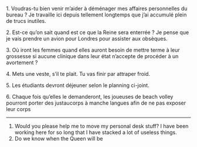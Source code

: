 1. Voudras-tu bien venir m’aider à déménager mes affaires personnelles du bureau ? Je travaille ici depuis tellement longtemps que j’ai accumulé plein de trucs inutiles.

2. Est-ce qu’on sait quand est ce que la Reine sera enterrée ? Je pense que je vais prendre un avion pour Londres pour assister aux obsèques.

3. Où iront les femmes quand elles auront besoin de mettre terme à leur grossesse si aucune clinique dans leur état n’accepte de procéder à un avortement ?

4. Mets une veste, s’il te plait. Tu vas finir par attraper froid.

5. Les étudiants devront déjeuner selon le planning ci-joint.  

6. Chaque fois qu’elles le demanderont, les joueuses de beach volley pourront porter des justaucorps à manche langues afin de ne pas exposer leur corps

___

1. Would you please help me to move my personal desk stuff? I have been working here for so long that I have stacked a lot of useless things. 
2. Do we know when the Queen will be 